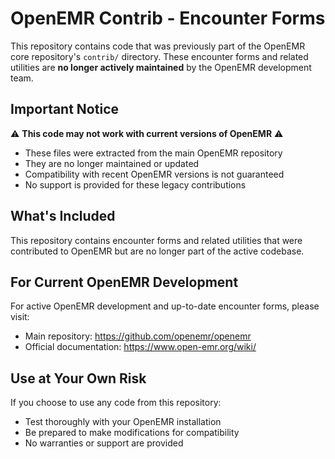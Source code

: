 # OpenEMR Contrib - Encounter Forms

This repository contains code that was previously part of the OpenEMR core repository's `contrib/` directory. These encounter forms and related utilities are **no longer actively maintained** by the OpenEMR development team.

## Important Notice

⚠️ **This code may not work with current versions of OpenEMR** ⚠️

- These files were extracted from the main OpenEMR repository
- They are no longer maintained or updated
- Compatibility with recent OpenEMR versions is not guaranteed
- No support is provided for these legacy contributions

## What's Included

This repository contains encounter forms and related utilities that were contributed to OpenEMR but are no longer part of the active codebase.

## For Current OpenEMR Development

For active OpenEMR development and up-to-date encounter forms, please visit:
- Main repository: https://github.com/openemr/openemr
- Official documentation: https://www.open-emr.org/wiki/

## Use at Your Own Risk

If you choose to use any code from this repository:
- Test thoroughly with your OpenEMR installation
- Be prepared to make modifications for compatibility
- No warranties or support are provided
